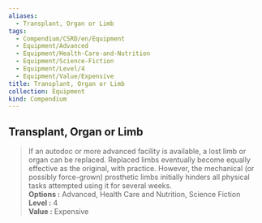 ```yaml
---
aliases:
  - Transplant, Organ or Limb
tags:
  - Compendium/CSRD/en/Equipment
  - Equipment/Advanced
  - Equipment/Health-Care-and-Nutrition
  - Equipment/Science-Fiction
  - Equipment/Level/4
  - Equipment/Value/Expensive
title: Transplant, Organ or Limb
collection: Equipment
kind: Compendium
---
```

## Transplant, Organ or Limb  
  
>If an autodoc or more advanced facility is available, a lost limb or organ can be replaced. Replaced limbs eventually become equally effective as the original, with practice. However, the mechanical (or possibly force-grown) prosthetic limbs initially hinders all physical tasks attempted using it for several weeks.  
> **Options :** Advanced, Health Care and Nutrition, Science Fiction  
> **Level :** 4  
> **Value :** Expensive